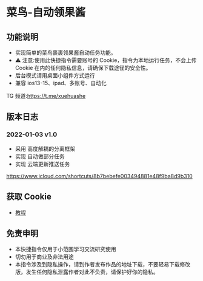 # 菜鸟-自动领果酱

## 功能说明

- 实现简单的菜鸟裹裹领果酱自动任务功能。
- ⚠️ 注意:使用此快捷指令需要账号的 Cookie，指令为本地运行任务，不会上传 Cookie 在内的任何隐私信息，请确保下载途径的安全性。
- 后台模式请用桌面小组件方式运行
- 兼容 ios13-15、ipad、多账号、自动化

TG 频道:https://t.me/xuehuashe

## 版本日志

### 2022-01-03 v1.0

- 采用 高度解耦的分离框架
- 实现 自动做部分任务
- 实现 云端更新推送任务

https://www.icloud.com/shortcuts/8b7bebefe003494881e48f9ba8d9b310

## 获取 Cookie

- [教程](https://github.com/leecobaby/shortcuts/blob/master/TB.FAQ.md#%E5%A6%82%E4%BD%95%E8%8E%B7%E5%8F%96-cookie)

## 免责申明

- 本快捷指令仅用于小范围学习交流研究使用
- 切勿用于商业及非法用途
- 本指令涉及到隐私操作，请到作者发布作品的地址下载，不要轻易下载修改版，发生任何隐私泄露作者对此不负责，请保护好你的隐私。
